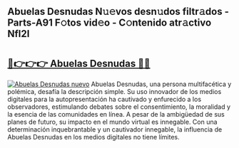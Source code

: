 ## Abuelas Desnudas N𝚞𝚎vos desn𝚞dos filtr𝚊dos - Parts-A91 F𝚘tos vid𝚎o - C𝚘ntenido atr𝚊ctivo NfI2I

# <h2><a href="http://mb1luc.tromn.icu/?c=Abuelas+Desnudas">🔗👉👉👉 Abuelas Desnudas 🔗🔗</a></h2>

[![Abuelas Desnudas nuevo](https://i.imgur.com/pEAQMta.gif)](http://mb1luc.tromn.icu/?c=Abuelas+Desnudas)
Abuelas Desnudas, una persona multifacética y polémica, desafía la descripción simple. Su uso innovador de los medios digitales para la autopresentación ha cautivado y enfurecido a los observadores, estimulando debates sobre el consentimiento, la moralidad y la esencia de las comunidades en línea. A pesar de la ambigüedad de sus planes de futuro, su impacto en el mundo virtual es innegable. Con una determinación inquebrantable y un cautivador innegable, la influencia de Abuelas Desnudas en los medios digitales no tiene límites.
